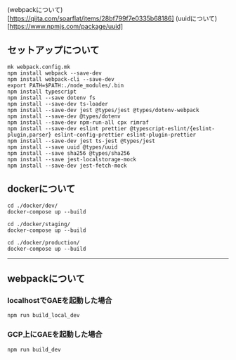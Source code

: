(webpackについて)[https://qiita.com/soarflat/items/28bf799f7e0335b68186]
(uuidについて)[https://www.npmjs.com/package/uuid]


## セットアップについて
```npm
mk webpack.config.mk
npm install webpack --save-dev
npm install webpack-cli --save-dev
export PATH=$PATH:./node_modules/.bin
npm install typescript
npm install --save dotenv fs
npm install --save-dev ts-loader
npm install --save-dev jest @types/jest @types/dotenv-webpack
npm install --save-dev @types/dotenv
npm install --save-dev npm-run-all cpx rimraf
npm install --save-dev eslint prettier @typescript-eslint/{eslint-plugin,parser} eslint-config-prettier eslint-plugin-prettier
npm install --save-dev jest ts-jest @types/jest
npm install --save uuid @types/uuid
npm install --save sha256 @types/sha256
npm install --save jest-localstorage-mock
npm install --save-dev jest-fetch-mock
```

## dockerについて
```
cd ./docker/dev/
docker-compose up --build
```

```
cd ./docker/staging/
docker-compose up --build
```

```
cd ./docker/production/
docker-compose up --build
```

--------------------------------------------------------------

## webpackについて
### localhostでGAEを起動した場合
```npm
npm run build_local_dev
```

### GCP上にGAEを起動した場合
```npm
npm run build_dev
```
